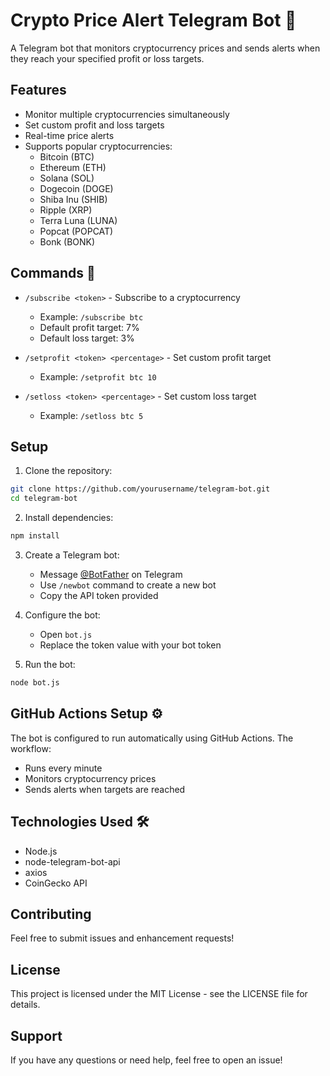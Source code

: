 # Crypto Price Alert Telegram Bot 🤖

A Telegram bot that monitors cryptocurrency prices and sends alerts when they reach your specified profit or loss targets.

## Features

- Monitor multiple cryptocurrencies simultaneously
- Set custom profit and loss targets
- Real-time price alerts
- Supports popular cryptocurrencies:
  - Bitcoin (BTC)
  - Ethereum (ETH)
  - Solana (SOL)
  - Dogecoin (DOGE)
  - Shiba Inu (SHIB)
  - Ripple (XRP)
  - Terra Luna (LUNA)
  - Popcat (POPCAT)
  - Bonk (BONK)

## Commands 📝

- `/subscribe <token>` - Subscribe to a cryptocurrency

  - Example: `/subscribe btc`
  - Default profit target: 7%
  - Default loss target: 3%

- `/setprofit <token> <percentage>` - Set custom profit target

  - Example: `/setprofit btc 10`

- `/setloss <token> <percentage>` - Set custom loss target
  - Example: `/setloss btc 5`

## Setup

1. Clone the repository:

```bash
git clone https://github.com/yourusername/telegram-bot.git
cd telegram-bot
```

2. Install dependencies:

```bash
npm install
```

3. Create a Telegram bot:

   - Message [@BotFather](https://t.me/botfather) on Telegram
   - Use `/newbot` command to create a new bot
   - Copy the API token provided

4. Configure the bot:

   - Open `bot.js`
   - Replace the token value with your bot token

5. Run the bot:

```bash
node bot.js
```

## GitHub Actions Setup ⚙️

The bot is configured to run automatically using GitHub Actions. The workflow:

- Runs every minute
- Monitors cryptocurrency prices
- Sends alerts when targets are reached

## Technologies Used 🛠

- Node.js
- node-telegram-bot-api
- axios
- CoinGecko API

## Contributing

Feel free to submit issues and enhancement requests!

## License

This project is licensed under the MIT License - see the LICENSE file for details.

## Support

If you have any questions or need help, feel free to open an issue!
